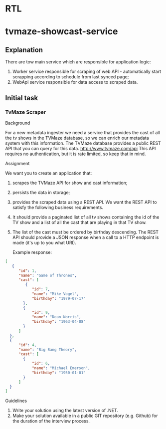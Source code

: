 # RTL
# tvmaze-showcast-service

## Explanation 
There are tow main service which are responsible for application logic:
1. Worker service responsible for scraping of web API - automatically start scrapping according to schedule from last synced page;
2. WebApi service responsible for data access to scraped data.

## Initial task
### TvMaze Scraper

Background

For a new metadata ingester we need a service that provides the cast of all the tv shows in the
TVMaze database, so we can enrich our metadata system with this information. The TVMaze
database provides a public REST API that you can query for this data.
http://www.tvmaze.com/api
This API requires no authentication, but it is rate limited, so keep that in mind.

Assignment

We want you to create an application that:

1. scrapes the TVMaze API for show and cast information;
2. persists the data in storage;
3. provides the scraped data using a REST API. We want the REST API to satisfy the following business requirements.
4. It should provide a paginated list of all tv shows containing the id of the TV show and a list of
   all the cast that are playing in that TV show.
5. The list of the cast must be ordered by birthday descending.
   The REST API should provide a JSON response when a call to a HTTP endpoint is made (it's up to you
   what URI).

   Example response:
```json
[
   {
      "id": 1,
      "name": "Game of Thrones",
      "cast": [
         {
            "id": 7,
            "name": "Mike Vogel",
            "birthday": "1979-07-17"
        }, 
        {
            "id": 9,
            "name": "Dean Norris",
            "birthday": "1963-04-08"
        }
      ]
  },
  {
      "id": 4,
      "name": "Big Bang Theory",
      "cast": [
        {
            "id": 6,
            "name": "Michael Emerson",
            "birthday": "1950-01-01"
        }
      ]
  }
]
```
Guidelines
1. Write your solution using the latest version of .NET.
2. Make your solution available in a public GIT repository (e.g. Github) for the duration of the
   interview process.